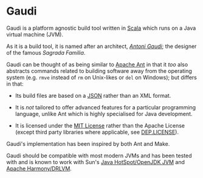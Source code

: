 Gaudi
=====

Gaudi is a platform agnostic build tool
written in [Scala](http://www.scala-lang.org) which runs on a Java virtual machine (JVM).

As it is a build tool, it is named after an architect, [*Antoni Gaudi*](http://en.wikipedia.org/wiki/Antoni_Gaudi);
the designer of the famous *Sagrada Familia*.

Gaudi can be thought of as being similar to
[Apache Ant](http://ant.apache.org) in that it *too* also abstracts commands related
to building software away from the operating system 
(e.g. `rmve` instead of `rm` on Unix-likes or `del` on Windows); 
but differs in that:

- Its build files are based on a [JSON](http://www.json.org) rather than an XML format.

- It is *not* tailored to offer advanced features for a particular programming
  language, unlike Ant which is highly specialised for Java development.

- It is licensed under the [MIT License](http://github.com/stpettersens/Gaudi/blob/master/LICENSE) rather than the Apache License
  (except third party libraries where applicable, see [DEP.LICENSE](http://github.com/stpettersens/Gaudi/blob/master/DEP.LICENSE)).

Gaudi's implementation has been inspired by both Ant and Make.

Gaudi should be compatible with most modern JVMs
and has been tested with and is known to work
with Sun's [Java HotSpot/OpenJDK JVM](http://java.sun.com) and [Apache Harmony/DRLVM](http://harmony.apache.org).
